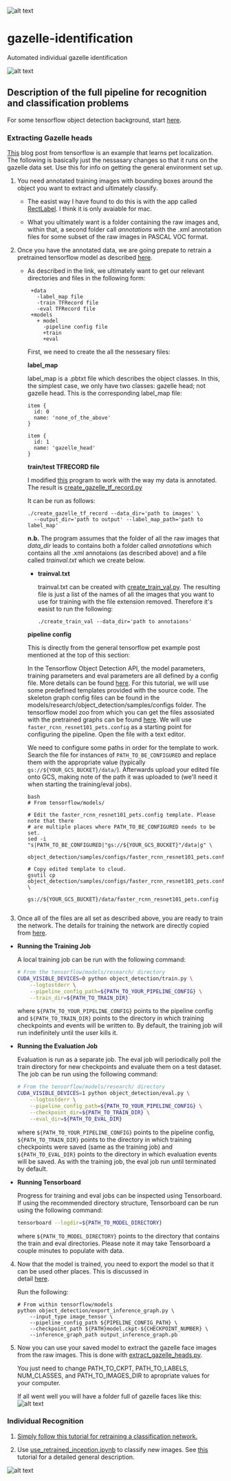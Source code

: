 ![alt text](https://github.com/benkoger/gazelle-identification/blob/master/loopy_compatible.png)

# gazelle-identification
Automated individual gazelle identification

![alt text](https://puxccbo05z-flywheel.netdna-ssl.com/wp-content/uploads/2015/02/thomsons-gazelle-2.jpg)

## Description of the full pipeline for recognition and classification problems

For some tensorflow object detection background, start [here](https://research.googleblog.com/2017/06/supercharge-your-computer-vision-models.html).

### Extracting Gazelle heads

[This](https://github.com/tensorflow/models/blob/master/research/object_detection/g3doc/running_pets.md) blog post from tensorflow is an example that learns pet localization.  The following is basically just the nessasary changes so that it runs on the gazelle data set.  Use this for info on getting the general environment set up.

1. You need annotated training images with bounding boxes around the object you want to extract and ultimately classify.

   - The easist way I have found to do this is with the app called [RectLabel](https://itunes.apple.com/us/app/rectlabel-labeling-images-for-object-detection/id1210181730?mt=12).  I think it is only avaiable for mac.

   - What you ultimately want is a folder containing the raw images and, within that, a second folder call *annotations* with the .xml annotation       files for some subset of the raw images in PASCAL VOC format.
   
2. Once you have the annotated data, we are going prepate to retrain a pretrained tensorflow model as described [here](https://github.com/tensorflow/models/blob/master/research/object_detection/g3doc/running_locally.md).  
   - As described in the link, we ultimately want to get our relevant directories and files in the following form:
     ```
      +data
        -label_map file
        -train TFRecord file
        -eval TFRecord file
      +models
        + model
          -pipeline config file
          +train
          +eval
      ```
      First, we need to create the all the nessesary files:
      
       **label_map**
      
      label_map is a .pbtxt file which describes the object classes.  In this, the simplest case, we only have two classes: gazelle head; not gazelle head.  This is the corresponding label_map file:
      ```
      item {
        id: 0
        name: 'none_of_the_above'
      }

      item {
        id: 1
        name: 'gazelle_head'
      }
      ```
      
      **train/test TFRECORD file**
      
      I modified [this](https://github.com/tensorflow/models/blob/master/research/object_detection/create_pascal_tf_record.py) program
      to work with the way my data is annotated.  The result is [create_gazelle_tf_record.py](https://github.com/benkoger/gazelle-identification/blob/master/create_gazelle_tf_record.py) 
      
      It can be run as follows:
      
      ```
      ./create_gazelle_tf_record --data_dir='path to images' \
        --output_dir='path to output' --label_map_path='path to label_map'
      ```
      **n.b.**  The program assumes that the folder of all the raw images that *data_dir* leads to contains both a folder called *annotations* which contains all the .xml annotaions (as described above) and a file called *trainval.txt* which we create below. 
      
      - **trainval.txt**
      
        trainval.txt can be created with [create_train_val.py](https://github.com/benkoger/gazelle-identification/blob/master/create_train_val.py).  The resulting file is just a list of the names of all the images that you want to   
        use for training with the file extension removed.  Therefore it's easist to run the following:
        ```
        ./create_train_val --data_dir='path to annotaions' 
        ```
     **pipeline config**
     
     This is directly from the general tensorflow pet example post mentioned at the top of this section:
     
      In the Tensorflow Object Detection API, the model parameters, training
      parameters and eval parameters are all defined by a config file. More details
      can be found [here](https://github.com/tensorflow/models/blob/master/research/object_detection/g3doc/configuring_jobs.md). For this tutorial, we will use some
      predefined templates provided with the source code. The skeleton graph config files can be found in the models/research/object_detection/samples/configs folder.  The tensorflow model zoo from which you can get the files assosiated with the pretrained graphs can be found [here](https://github.com/tensorflow/models/blob/master/research/object_detection/g3doc/detection_model_zoo.md). We will use `faster_rcnn_resnet101_pets.config` as a
      starting point for configuring the pipeline. Open the file with a
      text editor.

      We need to configure some paths in order for the template to work. Search the
      file for instances of `PATH_TO_BE_CONFIGURED` and replace them with the
      appropriate value (typically `gs://${YOUR_GCS_BUCKET}/data/`). Afterwards
      upload your edited file onto GCS, making note of the path it was uploaded to
      (we'll need it when starting the training/eval jobs).

      ``` 
      bash
      # From tensorflow/models/

      # Edit the faster_rcnn_resnet101_pets.config template. Please note that there
      # are multiple places where PATH_TO_BE_CONFIGURED needs to be set.
      sed -i "s|PATH_TO_BE_CONFIGURED|"gs://${YOUR_GCS_BUCKET}"/data|g" \
          object_detection/samples/configs/faster_rcnn_resnet101_pets.config

      # Copy edited template to cloud.
      gsutil cp object_detection/samples/configs/faster_rcnn_resnet101_pets.config \
          gs://${YOUR_GCS_BUCKET}/data/faster_rcnn_resnet101_pets.config
         
      ```
3. Once all of the files are all set as described above, you are ready to train the network.  The details for training the network are directly copied from [here](https://github.com/tensorflow/models/blob/master/research/object_detection/g3doc/running_locally.md).

- **Running the Training Job**

   A local training job can be run with the following command:

   ```bash
   # From the tensorflow/models/research/ directory
   CUDA_VISIBLE_DEVICES=0 python object_detection/train.py \
       --logtostderr \
       --pipeline_config_path=${PATH_TO_YOUR_PIPELINE_CONFIG} \
       --train_dir=${PATH_TO_TRAIN_DIR}
   ```

   where `${PATH_TO_YOUR_PIPELINE_CONFIG}` points to the pipeline config and
   `${PATH_TO_TRAIN_DIR}` points to the directory in which training checkpoints
   and events will be written to. By default, the training job will
   run indefinitely until the user kills it.

- **Running the Evaluation Job**

   Evaluation is run as a separate job. The eval job will periodically poll the
   train directory for new checkpoints and evaluate them on a test dataset. The
   job can be run using the following command:

   ```bash
   # From the tensorflow/models/research/ directory
   CUDA_VISIBLE_DEVICES=1 python object_detection/eval.py \
       --logtostderr \
       --pipeline_config_path=${PATH_TO_YOUR_PIPELINE_CONFIG} \
       --checkpoint_dir=${PATH_TO_TRAIN_DIR} \
       --eval_dir=${PATH_TO_EVAL_DIR}
   ```

   where `${PATH_TO_YOUR_PIPELINE_CONFIG}` points to the pipeline config,
   `${PATH_TO_TRAIN_DIR}` points to the directory in which training checkpoints
   were saved (same as the training job) and `${PATH_TO_EVAL_DIR}` points to the
   directory in which evaluation events will be saved. As with the training job,
   the eval job run until terminated by default.

- **Running Tensorboard**

   Progress for training and eval jobs can be inspected using Tensorboard. If
   using the recommended directory structure, Tensorboard can be run using the
   following command:

   ```bash
   tensorboard --logdir=${PATH_TO_MODEL_DIRECTORY}
   ```

   where `${PATH_TO_MODEL_DIRECTORY}` points to the directory that contains the
   train and eval directories. Please note it may take Tensorboard a couple minutes
   to populate with data.
     
4. Now that the model is trained, you need to export the model so that it can be used other places.  This is discussed in    
detail [here](https://github.com/tensorflow/models/blob/master/research/object_detection/g3doc/exporting_models.md).

   Run the following:
   ```
   # From within tensorflow/models
   python object_detection/export_inference_graph.py \
       --input_type image_tensor \
       --pipeline_config_path ${PIPELINE_CONFIG_PATH} \
       --checkpoint_path ${PATH}model.ckpt-${CHECKPOINT_NUMBER} \
       --inference_graph_path output_inference_graph.pb
   ```
   
5. Now you can use your saved model to extract the gazelle face images from the raw images.  This is done with [extract_gazelle_heads.py](https://github.com/benkoger/gazelle-identification/blob/master/extract_gazelle_heads.py).
   
   You just need to change PATH_TO_CKPT, PATH_TO_LABELS, NUM_CLASSES, and PATH_TO_IMAGES_DIR to apropriate values for your    computer.
   
   If all went well you will have a folder full of gazelle faces like this:
   ![alt text](/extracted_gazelle_heads.png)
  
     
     
### Individual Recognition

1. [Simply follow this tutorial for retraining a classification network.](https://www.tensorflow.org/tutorials/image_retraining)

2. Use [use_retrained_inception.ipynb](https://github.com/benkoger/gazelle-identification/blob/master/use_retrained_inception.ipynb) to classify new images.  See [this](https://www.tensorflow.org/tutorials/image_recognition) tutorial for a detailed general description.

![alt text](/individual_gazelles_heads.png)

        
      
      


